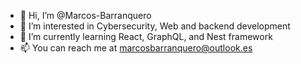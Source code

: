 - 👋 Hi, I’m @Marcos-Barranquero
- 👀 I’m interested in Cybersecurity, Web and backend development
- 🌱 I’m currently learning React, GraphQL, and Nest framework
- 📫 You can reach me at marcosbarranquero@outlook.es

<!---
Marcos-Barranquero/Marcos-Barranquero is a ✨ special ✨ repository because its `README.md` (this file) appears on your GitHub profile.
You can click the Preview link to take a look at your changes.
--->

